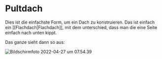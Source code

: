 # Pultdach
Dies ist die einfachste Form, um ein Dach zu konstruieren. Das ist einfach ein [[Flachdach|Flachdach]], mit dem unterschied, dass man die eine Seite einfach nach unten kippt. 

Das ganze sieht dann so aus:

![Bildschirmfoto 2022-04-27 um 07.54.39](Bilder/Baukonstruktionslehre/Bildschirmfoto%202022-04-27%20um%2007.54.39.jpg)